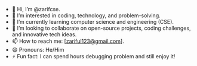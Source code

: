 
- 👋 Hi, I’m @zarifcse.  
- 👀 I’m interested in coding, technology, and problem-solving.  
- 🌱 I’m currently learning computer science and engineering (CSE).  
- 💞️ I’m looking to collaborate on open-source projects, coding challenges, and innovative tech ideas.  
- 📫 How to reach me: [zariful123@gmail.com].  
- 😄 Pronouns: He/Him  
- ⚡ Fun fact: I can spend hours debugging problem and still enjoy it!  

<!---
zarifcse/zarifcse is a ✨ special ✨ repository because its `README.md` (this file) appears on your GitHub profile.
You can click the Preview link to take a look at your changes.
--->
